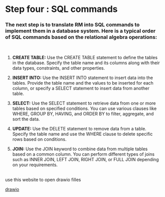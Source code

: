 # Step four : SQL commands 

### The next step is to translate RM into SQL commands to implement them in a database system. Here is a typical order of SQL commands based on the relational algebra operations:

<br>

1. <b> CREATE TABLE:</b> Use the CREATE TABLE statement to define the tables in the database. Specify the table name and its columns along with their data types, constraints, and other properties.

2. <b>INSERT INTO:</b> Use the INSERT INTO statement to insert data into the tables. Provide the table name and the values to be inserted for each column, or specify a SELECT statement to insert data from another table.

3. <b>SELECT:</b>  Use the SELECT statement to retrieve data from one or more tables based on specified conditions. You can use various clauses like WHERE, GROUP BY, HAVING, and ORDER BY to filter, aggregate, and sort the data.

4. <b>UPDATE:</b> Use the DELETE statement to remove data from a table. Specify the table name and use the WHERE clause to delete specific rows based on conditions.

5. <b>JOIN:</b> Use the JOIN keyword to combine data from multiple tables based on a common column. You can perform different types of joins such as INNER JOIN, LEFT JOIN, RIGHT JOIN, or FULL JOIN depending on your requirements.


<br>
use this website to open drawio filles

[drawio](https://app.diagrams.net/)
